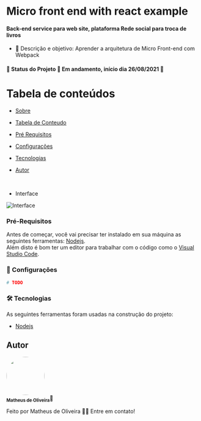 # Micro front end with react example

#### Back-end service para web site, plataforma Rede social para troca de livros

- 💬 Descrição e objetivo: Aprender a arquitetura de Micro Front-end com Webpack

#### 🚧 Status do Projeto 🚀 Em andamento, início dia 26/08/2021 🚧

# Tabela de conteúdos

<!--ts-->

- [Sobre](#Descrição)
- [Tabela de Conteudo](#tabela-de-conteudo)
- [Pré Requisitos](#pre-requisitos)
- [Configurações](#Configurações)
- [Tecnologias](#tecnologias)
- [Autor](#autor)
  <!--te-->
  <br>

- Interface

![Interface](WIP)

### Pré-Requisitos

Antes de começar, você vai precisar ter instalado em sua máquina as seguintes ferramentas:
[Nodejs](https://nodejs.org/en/).<br>
Além disto é bom ter um editor para trabalhar com o código como o [Visual Studio Code](https://code.visualstudio.com/).

### 🎲 Configurações

```bash
# TODO

```

### 🛠 Tecnologias

As seguintes ferramentas foram usadas na construção do projeto:

- [Nodejs](https://nodejs.org/en/)

## Autor

<a href="https://www.linkedin.com/in/matheus-de-oliveira-teles-da-silva-a83300154/">
<img style="border-radius: 50%;" src="https://media-exp1.licdn.com/dms/image/C4D03AQEN5MndpcR7Rg/profile-displayphoto-shrink_200_200/0/1613396219696?e=1626307200&v=beta&t=nmXKQ72UNHTEQtAwcbzL3oEs5e-W-I5k10lVxFfF9uQ" width="100px;" alt=""/>
<br/>
<sub><b>Matheus de Oliveira</b></sub></a>🚀

Feito por Matheus de Oliveira 👋🏽 Entre em contato!
